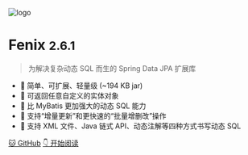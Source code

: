 ![logo](assets/images/logo.png)

# Fenix <small>2.6.1</small>

> 为解决复杂动态 SQL 而生的 Spring Data JPA 扩展库

- 🌱 简单、可扩展、轻量级 (~194 KB jar)
- 🌴 可返回任意自定义的实体对象
- 🌿 比 MyBatis 更加强大的动态 SQL 能力
- 🌾 支持“增量更新”和更快速的“批量增删改”操作
- 🎄 支持 XML 文件、Java 链式 API、动态注解等四种方式书写动态 SQL

[🐱 GitHub](https://github.com/blinkfox/fenix/)
[👇 开始阅读](README)
